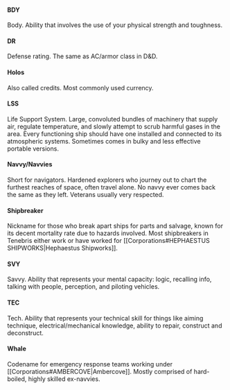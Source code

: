 
#### BDY
Body. Ability that involves the use of your physical strength and toughness.

#### DR
Defense rating. The same as AC/armor class in D&D.

#### Holos
Also called credits. Most commonly used currency.

#### LSS
Life Support System. Large, convoluted bundles of machinery that supply air, regulate temperature, and slowly attempt to scrub harmful gases in the area. Every functioning ship should have one installed and connected to its atmospheric systems. Sometimes comes in bulky and less effective portable versions.

#### Navvy/Navvies
Short for navigators. Hardened explorers who journey out to chart the furthest reaches of space, often travel alone. No navvy ever comes back the same as they left. Veterans usually very respected.

#### Shipbreaker
Nickname for those who break apart ships for parts and salvage, known for its decent mortality rate due to hazards involved. Most shipbreakers in Tenebris either work or have worked for [[Corporations#HEPHAESTUS SHIPWORKS|Hephaestus Shipworks]].

#### SVY
Savvy. Ability that represents your mental capacity: logic, recalling info, talking with people, perception, and piloting vehicles.

#### TEC
Tech. Ability that represents your technical skill for things like aiming technique, electrical/mechanical knowledge, ability to repair, construct and deconstruct.

#### Whale
Codename for emergency response teams working under [[Corporations#AMBERCOVE|Ambercove]]. Mostly comprised of hard-boiled, highly skilled ex-navvies.

